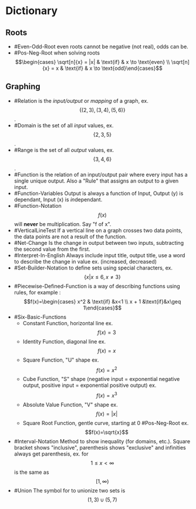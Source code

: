 # Dictionary
## Roots
- #Even-Odd-Root even roots cannot be negative (not real), odds can be.
- #Pos-Neg-Root when solving roots $$\begin{cases} \sqrt[n]{x} = |x| & \text{if} & x \to \text{even} \\ \sqrt[n]{x} = x & \text{if} & x \to \text{odd}\end{cases}$$
## Graphing
- #Relation is the *input/output* or *mapping* of a graph, ex. $$\{(2,3), (3, 4), (5,6)\}$$.
- #Domain is the set of all *input* values, ex. $$\{2, 3, 5\}$$.
- #Range is the set of all *output* values, ex. $$\{3, 4, 6\}$$.
- #Function is the relation of an input/output pair where every input has a single unique output. Also a "Rule" that assigns an output to a given input.
- #Function-Variables Output is always a function of Input, Output (y) is dependant, Input (x) is *in*dependant.
- #Function-Notation $$f(x)$$ will **never** be multiplication. Say "f of x".
- #VerticalLineTest If a vertical line on a graph crosses two data points, the data points are not a result of the function.
- #Net-Change Is the change in output between two inputs, subtracting the second value from the first.
- #Interpret-In-English Always include input title, output title, use a word to describe the change in value ex. (increased, decreased)
- #Set-Builder-Notation to define sets using special characters, ex. $$\{x|x \leq 6,x\neq3\}$$
- #Piecewise-Defined-Function is a way of describing functions using rules, for example : $$f(x)=\begin{cases} x^2 & \text{if} &x<1 \\ x + 1 &\text{if}&x\geq 1\end{cases}$$
- #Six-Basic-Functions
    - Constant Function, horizontal line ex. $$f(x) = 3$$
    - Identity Function, diagonal line ex. $$f(x)=x$$
    - Square Function, "U" shape ex. $$f(x)=x^2$$
    - Cube Function, "S" shape (negative input = exponential negative output, positive input = exponential positive output) ex. $$f(x)=x^3$$
    - Absolute Value Function, "V" shape ex. $$f(x)=|x|$$
    - Square Root Function, gentle curve, starting at 0 #Pos-Neg-Root ex. $$f(x)=\sqrt{x}$$
- #Interval-Notation Method to show inequality (for domains, etc.). Square bracket shows "inclusive", parenthesis shows "exclusive" and infinities always get parenthesis, ex. for $$1\leq x\lt \infty$$ is the same as $$[1, \infty)$$
- #Union The symbol for to unionize two sets is $$(1,3)\cup(5,7)$$
